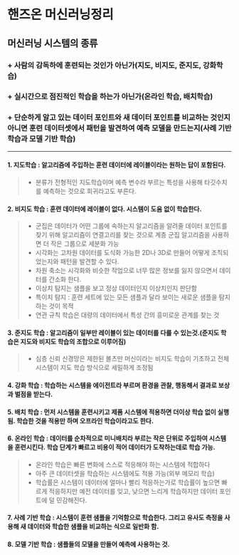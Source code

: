 # 핸즈온 머신러닝정리
## **머신러닝 시스템의 종류**   
### + 사람의 감독하에 훈련되는 것인가 아닌가(지도, 비지도, 준지도, 강화학습)
### + 실시간으로 점진적인 학습을 하는가 아닌가(온라인 학습, 배치학습)
### + 단순하게 알고 있는 데이터 포인트와 새 데이터 포인트를 비교하는 것인지 아니면 훈련 데이터셋에서 패턴을 발견하여 예측 모델을 만드는지(사례 기반 학습과 모델 기반 학습)
-------------------------
#### 1. 지도학습 : 알고리즘에 주입하는 훈련 데이터에 레이블이라는 원하는 답이 포함된다.
>* 분류가 전형적인 지도학습이며 예측 변수라 부르는 특성을 사용해 타깃수치를 예측하는 것으로 회귀라고도 부른다.
#### 2. 비지도 학습 : 훈련 데이터에 레이블이 없다. 시스템이 도움 없이 학습한다.
>* 군집은 데이터가 어떤 그룹에 속하는지 알고리즘을 알려줄 데이터 포인트를 찾기 위해 알고리즘이 연결고리를 찾는 것으로 계층 군집 알고리즘을 사용하면 더 작은 그룹으로 세분화 가능
>* 시각화는 고차원 데이터를 도식화 가능한 2D나 3D로 만들어 어떻게 조직되었는지와 패턴을 발견할 수 있다. 
>* 차원 축소는 시각화와 비슷한 작업으로 너무 많은 정보를 잃지 않으면서 데이터를 간소화 한다.
>* 이상치 탐지는 샘플을 보고 정상 데이터인지 이상치인지 판단함
>* 특이치 탐지 : 훈련 세트에 있는 모든 샘플과 달라 보이는 새로운 샘플을 탐지하는 것이 목적
>* 연관 규칙 학습은 대량의 데이터에서 특성 간의 흥미로운 관계를 찾는 것
#### 3. 준지도 학습 : 알고리즘이 일부만 레이블이 있는 데이터를 다룰 수 있는것.(준지도 학습은 지도와 비지도 학습의 조합으로 이루어짐)
>* 심층 신뢰 신경망은 제한된 볼츠만 머신이라는 비지도 학습이 기초하고 전체 시스템이 지도 학습 방식으로 세밀하게 조정됨
#### 4. 강화 학습 : 학습하는 시스템을 에이전트라 부르며 환경을 관찰, 행동해서 결과로 보상과 벌점을 받는다.
#### 5. 배치 학습 : 먼저 시스템을 훈련시키고 제품 시스템에 적용하면 더이상 학습 없이 실행됨. 학습한 것을 적용만 하며 오프라인 학습이라고도 한다.
#### 6. 온라인 학습 : 데이터를 순차적으로 미니배치라 부르는 작은 단위로 주입하여 시스템을 훈련시킨다. 학습 단계가 빠르고 비용이 적어 데이터가 도착하는데로 학습 가능.
>* 온라인 학습은 빠른 변화에 스스로 적응해야 하는 시스템에 적합하다
>* 아주 큰 데이터셋을 학습하는 시스템에도 적용 가능(외부 메모리 학습)
>* 학습률은 시스템이 데이터에 얼마나 빨리 적응하는가로 학습률이 높으면 빠르게 적응하지만 예전 데이터를 잊고, 낮으면 느리게 학습하지만 데이터 포인트에 덜 민감해진다.
#### 7. 사례 기반 학습 : 시스템이 훈련 샘플을 기억함으로 학습한다. 그리고 유사도 측정을 사용해 새 데이터와 학습한 샘플을 비교하는 식으로 일반화 함.
#### 8. 모델 기반 학습 : 샘플들의 모델을 만들어 예측에 사용하는 것.
